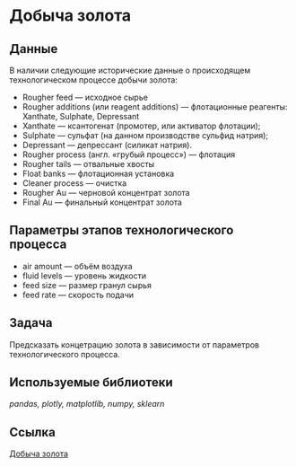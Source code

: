 # Добыча золота


## Данные

В наличии следующие исторические данные о происходящем технологическом процессе добычи золота:
- Rougher feed — исходное сырье
- Rougher additions (или reagent additions) — флотационные реагенты: Xanthate, Sulphate, Depressant
- Xanthate — ксантогенат (промотер, или активатор флотации);
- Sulphate — сульфат (на данном производстве сульфид натрия);
- Depressant — депрессант (силикат натрия).
- Rougher process (англ. «грубый процесс») — флотация
- Rougher tails — отвальные хвосты
- Float banks — флотационная установка
- Cleaner process — очистка
- Rougher Au — черновой концентрат золота
- Final Au — финальный концентрат золота


## Параметры этапов технологического процесса
- air amount — объём воздуха
- fluid levels — уровень жидкости
- feed size — размер гранул сырья
- feed rate — скорость подачи 

## Задача

Предсказать концетрацию золота в зависимости от параметров технологического процесса.

## Используемые библиотеки
*pandas, plotly, matplotlib, numpy, sklearn*

## Ссылка
[Добыча золота](https://nbviewer.jupyter.org/github/svvema/Yandex_praktikum-proj/blob/main/ML_projects/ML_regresion_au_concetrate/ML_regresion_au_concetrate.ipynb)

